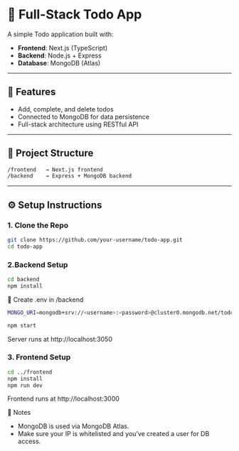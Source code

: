 # 📝 Full-Stack Todo App

A simple Todo application built with:

- **Frontend**: Next.js (TypeScript)
- **Backend**: Node.js + Express
- **Database**: MongoDB (Atlas)

---

## 🚀 Features

- Add, complete, and delete todos
- Connected to MongoDB for data persistence
- Full-stack architecture using RESTful API

---

## 📁 Project Structure

```bash
/frontend   → Next.js frontend
/backend    → Express + MongoDB backend
```

---

## ⚙️ Setup Instructions

### 1. Clone the Repo

```bash
git clone https://github.com/your-username/todo-app.git
cd todo-app
```

### 2.Backend Setup

```bash
cd backend
npm install
```

🔐 Create .env in /backend

```bash
MONGO_URI=mongodb+srv://<username>:<password>@cluster0.mongodb.net/todos
```

```bash
npm start
```

Server runs at http://localhost:3050

### 3. Frontend Setup

```bash
cd ../frontend
npm install
npm run dev
```

Frontend runs at http://localhost:3000

🧠 Notes

- MongoDB is used via MongoDB Atlas.
- Make sure your IP is whitelisted and you’ve created a user for DB access.
